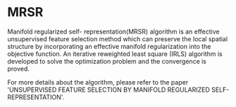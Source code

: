 # MRSR
Manifold regularized self- representation(MRSR) algorithm is an effective unsupervised feature selection method which can preserve the local spatial structure by incorporating an effective manifold regularization into the objective function. An iterative reweighted least square (IRLS) algorithm is developed to solve the optimization problem and the convergence is proved. 

For more details about the algorithm, please refer to the paper 'UNSUPERVISED FEATURE SELECTION BY MANIFOLD REGULARIZED SELF-REPRESENTATION'. 

